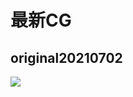 # 最新CG

## original20210702

![](https://cdn.jsdelivr.net/gh/Rcrwrate/benghuai/.gitbook/assets/original20210702.png)

